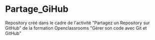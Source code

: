 Partage_GiHub
=============

Repository créé dans le cadre de l'activité "Partagez un Repository sur GitHub" de la formation Openclassrooms "Gérer son code avec Git et GitHub" 
